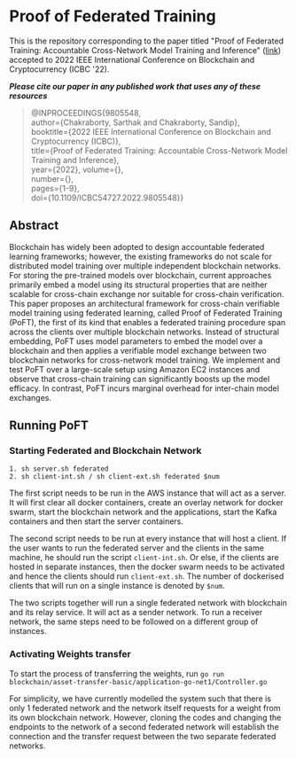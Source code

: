 # Proof of Federated Training

This is the repository corresponding to the paper titled "Proof of Federated Training: Accountable Cross-Network Model Training and Inference" ([link](https://ieeexplore.ieee.org/document/9805548)) accepted to 2022 IEEE International Conference on Blockchain and Cryptocurrency (ICBC '22). 

***Please cite our paper in any published work that uses any of these resources***

> @INPROCEEDINGS{9805548,  
  author={Chakraborty, Sarthak and Chakraborty, Sandip},   
  booktitle={2022 IEEE International Conference on Blockchain and Cryptocurrency (ICBC)},  
  title={Proof of Federated Training: Accountable Cross-Network Model Training and Inference},  
  year={2022}, 
  volume={},  
  number={},  
  pages={1-9},  
  doi={10.1109/ICBC54727.2022.9805548}}  


## Abstract

Blockchain has widely been adopted to design accountable federated learning frameworks; however, the existing frameworks do not scale for distributed model training over multiple independent blockchain networks. For storing the pre-trained models over blockchain, current approaches primarily embed a model using its structural properties that are neither scalable for cross-chain exchange nor suitable for cross-chain verification. This paper proposes an architectural framework for cross-chain verifiable model training using federated learning, called Proof of Federated Training (PoFT), the first of its kind that enables a federated training procedure span across the clients over multiple blockchain networks. Instead of structural embedding, PoFT uses model parameters to embed the model over a blockchain and then applies a verifiable model exchange between two blockchain networks for cross-network model training. We implement and test PoFT over a large-scale setup using Amazon EC2 instances and observe that cross-chain training can significantly boosts up the model efficacy. In contrast, PoFT incurs marginal overhead for inter-chain model exchanges.


## Running PoFT

### Starting Federated and Blockchain Network

	1. sh server.sh federated
	2. sh client-int.sh / sh client-ext.sh federated $num

The first script needs to be run in the AWS instance that will act as a server. It will first clear all docker containers, create an overlay network for docker swarm, start the blockchain network and the applications, start the Kafka containers and then start the server containers.

The second script needs to be run at every instance that will host a client. If the user wants to run the federated server and the clients in the same machine, he should run the script `client-int.sh`. Or else, if the clients are hosted in separate instances, then the docker swarm needs to be activated and hence the clients should run `client-ext.sh`. The number of dockerised clients that will run on a single instance is denoted by `$num`.

The two scripts together will run a single federated network with blockchain and its relay service. It will act as a sender network. To run a receiver network, the same steps need to be followed on a different group of instances.


### Activating Weights transfer

To start the process of transferring the weights, run `go run blockchain/asset-transfer-basic/application-go-net1/Controller.go`

For simplicity, we have currently modelled the system such that there is only 1 federated network and the network itself requests for a weight from its own blockchain network. However, cloning the codes and changing the endpoints to the network of a second federated network will establish the connection and the transfer request between the two separate federated networks.

